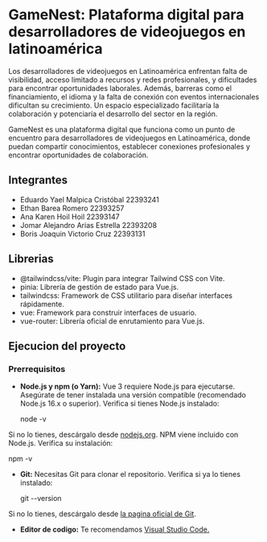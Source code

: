 # GameNest: Plataforma digital para desarrolladores de videojuegos en latinoamérica

Los desarrolladores de videojuegos en Latinoamérica enfrentan falta de visibilidad, acceso limitado a recursos y redes profesionales, y dificultades para encontrar oportunidades laborales. Además, barreras como el financiamiento, el idioma y la falta de conexión con eventos internacionales dificultan su crecimiento. Un espacio especializado facilitaría la colaboración y potenciaría el desarrollo del sector en la región.

GameNest es una plataforma digital que funciona como un punto de encuentro para desarrolladores de videojuegos en Latinoamérica, donde puedan compartir conocimientos, establecer conexiones profesionales y encontrar oportunidades de colaboración.

## Integrantes

- Eduardo Yael Malpica Cristóbal 22393241 
- Ethan Barea Romero 22393257 
- Ana Karen Hoil Hoil 22393147 
- Jomar Alejandro Arias Estrella 22393208
- Boris Joaquin Victorio Cruz 22393131 

## Librerias

- @tailwindcss/vite: Plugin para integrar Tailwind CSS con Vite.
- pinia: Librería de gestión de estado para Vue.js.
- tailwindcss: Framework de CSS utilitario para diseñar interfaces rápidamente.
- vue: Framework para construir interfaces de usuario.
- vue-router: Librería oficial de enrutamiento para Vue.js.

## Ejecucion del proyecto

### Prerrequisitos

- **Node.js y npm (o Yarn):** Vue 3 requiere Node.js para ejecutarse. Asegúrate de tener instalada una versión compatible (recomendado Node.js 16.x o superior).
Verifica si tienes Node.js instalado:

  node -v

Si no lo tienes, descárgalo desde [nodejs.org](https://nodejs.org/es).
NPM viene incluido con Node.js. Verifica su instalación:


  npm -v

 
- **Git:** Necesitas Git para clonar el repositorio. Verifica si ya lo tienes instalado:

  git --version

Si no lo tienes, descárgalo desde [la pagina oficial de Git](https://git-scm.com/downloads).

- **Editor de codigo:** Te recomendamos [Visual Studio Code.](https://code.visualstudio.com/download)